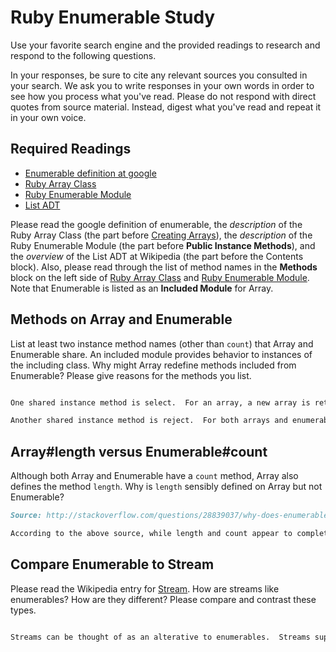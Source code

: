 # Ruby Enumerable Study

Use your favorite search engine and the provided readings to research and
respond to the following questions.

In your responses, be sure to cite any relevant sources you consulted in your
search. We ask you to write responses in your own words in order to see how you
process what you've read. Please do not respond with direct quotes from source
material. Instead, digest what you've read and repeat it in your own voice.

## Required Readings

-   [Enumerable definition at google](https://www.google.com/#q=enumerable+definition)
-   [Ruby Array Class](http://ruby-doc.org/core-2.3.0/Array.html)
-   [Ruby Enumerable Module](http://ruby-doc.org/core-2.3.0/Enumerable.html)
-   [List ADT](https://en.wikipedia.org/wiki/List_%28abstract_data_type%29)

Please read the google definition of enumerable, the _description_ of the Ruby
Array Class (the part before [Creating
Arrays](http://ruby-doc.org/core-2.3.0/Array.html#class-Array-label-Creating+Arrays)),
the _description_ of the Ruby Enumerable Module (the part before **Public
Instance Methods**), and the _overview_ of the List ADT at Wikipedia (the part
before the Contents block).  Also, please read through the list of method names
in the **Methods** block on the left side of [Ruby Array
Class](http://ruby-doc.org/core-2.3.0/Array.html) and [Ruby Enumerable
Module](http://ruby-doc.org/core-2.3.0/Enumerable.html).  Note that Enumerable
is listed as an **Included Module** for Array.

## Methods on Array and Enumerable

List at least two instance method names (other than `count`) that Array and
Enumerable share. An included module provides behavior to instances of the
including class. Why might Array redefine methods included from Enumerable?
Please give reasons for the methods you list.

```md

One shared instance method is select.  For an array, a new array is returned and a block returns a true value.  For an enumerable, the select instance method operates on a hash instance.  Although select acts similarly for both arrays and enumerables, it will return a hash object when it is operated on by a hash.

Another shared instance method is reject.  For both arrays and enumerables, the reject instance method reutrns an array.  However, it appears that the array instance method returns a new array at the end, rather than the original array.

```

## Array#length versus Enumerable#count

Although both Array and Enumerable have a `count` method, Array also defines the
method `length`.  Why is `length` sensibly defined on Array but not Enumerable?

```md
Source: http://stackoverflow.com/questions/28839037/why-does-enumerable-not-have-a-length-attribute-in-ruby

According to the above source, while length and count appear to complete the same task, they are different in how they execute the method.  With enumerables, the data structure is not immediately known and accessible.  While arrays have a predetermined length, enumerables only determine length by actually enumerating through the data.  Therefore, the enumerable value cannot return a value immediately and it is given a different name than length.

```

## Compare Enumerable to Stream

Please read the Wikipedia entry for
[Stream](https://en.wikipedia.org/wiki/Stream_%28computing%29).  How are streams
like enumerables?  How are they different?  Please compare and contrast these
types.

```md

Streams can be thought of as an alterative to enumerables.  Streams support lazy operations (whereas enumerables are eager).  By lazy, I mean the category of non-enumerables where operations do not require the generation of intermeidate lists until achieving a result.  Another difference regards purpose of streams and enumerables.  Because enumerables, like count, cannot be predetermined, they are ill suited for infinite data (see question above).  It is for this reason taht streams are a better option when working with large data sets.

```

